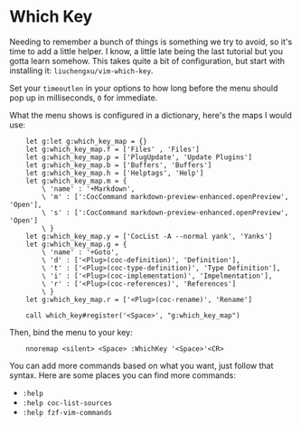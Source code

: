 # Which Key

Needing to remember a bunch of things is something we try to avoid, so it's time to add a little helper.
I know, a little late being the last tutorial but you gotta learn somehow.
This takes quite a bit of configuration, but start with installing it: `liuchengxu/vim-which-key`.

Set your `timeoutlen` in your options to how long before the menu should pop up in milliseconds, `0` for immediate.

What the menu shows is configured in a dictionary, here's the maps I would use:
```vim
    let g:let g:which_key_map = {}
    let g:which_key_map.f = ['Files' , 'Files']
    let g:which_key_map.p = ['PlugUpdate', 'Update Plugins']
    let g:which_key_map.b = ['Buffers', 'Buffers']
    let g:which_key_map.h = ['Helptags', 'Help']
    let g:which_key_map.m = {
        \ 'name' : '+Markdown',
        \ 'm' : [':CocCommand markdown-preview-enhanced.openPreview', 'Open'],
        \ 's' : [':CocCommand markdown-preview-enhanced.openPreview', 'Open']
        \ }
    let g:which_key_map.y = ['CocList -A --normal yank', 'Yanks']
    let g:which_key_map.g = {
        \ 'name' : '+Goto',
        \ 'd' : ['<Plug>(coc-definition)', 'Definition'],
        \ 't' : ['<Plug>(coc-type-definition)', 'Type Definition'],
        \ 'i' : ['<Plug>(coc-implementation)', 'Impelmentation'],
        \ 'r' : ['<Plug>(coc-references)', 'References']
        \ }
    let g:which_key_map.r = ['<Plug>(coc-rename)', 'Rename']

    call which_key#register('<Space>', "g:which_key_map")
```
Then, bind the menu to your <Space> key:
```vim
    nnoremap <silent> <Space> :WhichKey '<Space>'<CR>
```

You can add more commands based on what you want, just follow that syntax.
Here are some places you can find more commands:
- `:help`
- `:help coc-list-sources`
- `:help fzf-vim-commands`
